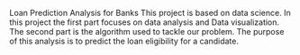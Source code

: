 Loan Prediction Analysis for Banks
This project is based on data science. In this project the first part focuses on data analysis and Data visualization. The second part is the algorithm used to tackle our problem. The purpose of this analysis is to predict the loan eligibility for a candidate.

